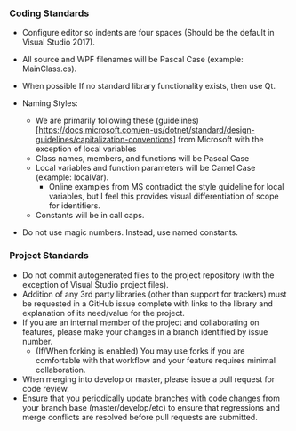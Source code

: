 ### Coding Standards
* Configure editor so indents are four spaces (Should be the default in Visual Studio 2017).
* All source and WPF filenames will be Pascal Case (example: MainClass.cs).
* When possible If no standard library functionality exists, then use Qt.
* Naming Styles:
	* We are primarily following these (guidelines)[https://docs.microsoft.com/en-us/dotnet/standard/design-guidelines/capitalization-conventions] from Microsoft with the exception of local variables
	* Class names, members, and functions will be Pascal Case
	* Local variables and function parameters will be Camel Case (example: localVar).
		* Online examples from MS contradict the style guideline for local variables, but I feel this provides visual differentiation of scope for identifiers.
	* Constants will be in call caps.

* Do not use magic numbers. Instead, use named constants.

### Project Standards
* Do not commit autogenerated files to the project repository (with the exception of Visual Studio project files).
* Addition of any 3rd party libraries (other than support for trackers) must be requested in a GitHub issue complete with links to the library and explanation of its need/value for the project.
* If you are an internal member of the project and collaborating on features, please make your changes in a branch identified by issue number.
	* (If/When forking is enabled) You may use forks if you are comfortable with that workflow and your feature requires minimal collaboration.
* When merging into develop or master, please issue a pull request for code review.
* Ensure that you periodically update branches with code changes from your branch base (master/develop/etc) to ensure that regressions and merge conflicts are resolved before pull requests are submitted.